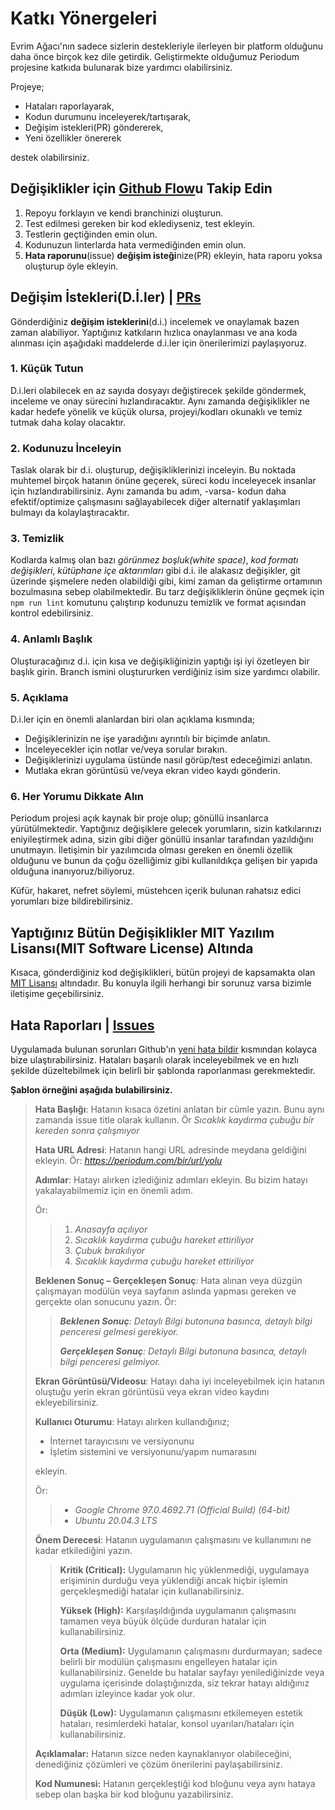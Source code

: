 # Katkı Yönergeleri

Evrim Ağacı'nın sadece sizlerin destekleriyle ilerleyen bir platform olduğunu daha önce birçok kez dile getirdik. Geliştirmekte olduğumuz Periodum projesine katkıda bulunarak bize yardımcı olabilirsiniz. 

Projeye;

- Hataları raporlayarak,
- Kodun durumunu inceleyerek/tartışarak,
- Değişim istekleri(PR) göndererek,
- Yeni özellikler önererek

destek olabilirsiniz.

## Değişiklikler için [Github Flow](https://guides.github.com/introduction/flow/index.html)u Takip Edin

1. Repoyu forklayın ve kendi branchinizi oluşturun.
2. Test edilmesi gereken bir kod eklediyseniz, test ekleyin.
3. Testlerin geçtiğinden emin olun.
5. Kodunuzun linterlarda hata vermediğinden emin olun.
6. **Hata raporunu**(issue) **değişim isteği**nize(PR) ekleyin, hata raporu yoksa oluşturup öyle ekleyin.

## Değişim İstekleri(D.İ.ler) | [PRs](https://github.com/evrimagaci/periodum/pulls)

Gönderdiğiniz **değişim isteklerini**(d.i.) incelemek ve onaylamak bazen zaman alabiliyor. Yaptığınız katkıların hızlıca onaylanması ve ana koda alınması için aşağıdaki maddelerde d.i.ler için önerilerimizi paylaşıyoruz.

### **1. Küçük Tutun**

D.i.leri olabilecek en az sayıda dosyayı değiştirecek şekilde göndermek, inceleme ve onay sürecini hızlandıracaktır. Aynı zamanda değişiklikler ne kadar hedefe yönelik ve küçük olursa, projeyi/kodları okunaklı ve temiz tutmak daha kolay olacaktır.

### **2. Kodunuzu İnceleyin**
Taslak olarak bir d.i. oluşturup, değişikliklerinizi inceleyin. Bu noktada muhtemel birçok hatanın önüne geçerek, süreci kodu inceleyecek insanlar için hızlandırabilirsiniz. Aynı zamanda bu adım, -varsa- kodun daha efektif/optimize çalışmasını sağlayabilecek diğer alternatif yaklaşımları bulmayı da kolaylaştıracaktır.

### **3. Temizlik**

Kodlarda kalmış olan bazı *görünmez boşluk(white space)*, *kod formatı değişikleri*, *kütüphane içe aktarımları* gibi d.i. ile alakasız değişikler, git üzerinde şişmelere neden olabildiği gibi, kimi zaman da geliştirme ortamının bozulmasına sebep olabilmektedir. Bu tarz değişikliklerin önüne geçmek için `npm run lint` komutunu çalıştırıp kodunuzu temizlik ve format açısından kontrol edebilirsiniz.

### **4. Anlamlı Başlık**

Oluşturacağınız d.i. için kısa ve değişikliğinizin yaptığı işi iyi özetleyen bir başlık girin. Branch ismini oluştururken verdiğiniz isim size yardımcı olabilir.

### **5. Açıklama**

D.i.ler için en önemli alanlardan biri olan açıklama kısmında;

- Değişiklerinizin ne işe yaradığını ayrıntılı bir biçimde anlatın. 
- İnceleyecekler için notlar ve/veya sorular bırakın. 
- Değişiklerinizi uygulama üstünde nasıl görüp/test edeceğimizi anlatın.
- Mutlaka ekran görüntüsü ve/veya ekran video kaydı gönderin.

### **6. Her Yorumu Dikkate Alın**

Periodum projesi açık kaynak bir proje olup; gönüllü insanlarca yürütülmektedir. Yaptığınız değişiklere gelecek yorumların, sizin katkılarınızı eniyileştirmek adına, sizin gibi diğer gönüllü insanlar tarafından yazıldığını unutmayın. İletişimin bir yazılımcıda olması gereken en önemli özellik olduğunu ve bunun da çoğu özelliğimiz gibi kullanıldıkça gelişen bir yapıda olduğuna inanıyoruz/biliyoruz. 

Küfür, hakaret, nefret söylemi, müstehcen içerik bulunan rahatsız edici yorumları bize bildirebilirsiniz.

## Yaptığınız Bütün Değişiklikler MIT Yazılım Lisansı(MIT Software License) Altında

Kısaca, gönderdiğiniz kod değişiklikleri, bütün projeyi de kapsamakta olan [MIT Lisansı](http://choosealicense.com/licenses/mit/) altındadır. Bu konuyla ilgili herhangi bir sorunuz varsa bizimle iletişime geçebilirsiniz.

## Hata Raporları | [Issues](https://github.com/evrimagaci/periodum/issues)
Uygulamada bulunan sorunları Github'ın [yeni hata bildir](https://github.com/evrimagaci/periodum/issues/new) kısmından kolayca bize ulaştırabilirsiniz.
Hataları başarılı olarak inceleyebilmek ve en hızlı şekilde düzeltebilmek için belirli bir şablonda raporlanması gerekmektedir. 

**Şablon örneğini aşağıda bulabilirsiniz.**

>**Hata Başlığı**: Hatanın kısaca özetini anlatan bir cümle yazın. Bunu aynı zamanda issue title olarak kullanın. Ör *Sıcaklık kaydırma çubuğu bir kereden sonra çalışmıyor*
>
>**Hata URL Adresi**: Hatanın hangi URL adresinde meydana geldiğini ekleyin. Ör: *https://periodum.com/bir/url/yolu*
>
>**Adımlar**: Hatayı alırken izlediğiniz adımları ekleyin. Bu bizim hatayı yakalayabilmemiz için en önemli adım. 
>
>Ör:
>>1. *Anasayfa açılıyor*
>>2. *Sıcaklık kaydırma çubuğu hareket ettiriliyor*
>>3. *Çubuk bırakılıyor*
>>4. *Sıcaklık kaydırma çubuğu hareket ettiriliyor*
>
>**Beklenen Sonuç – Gerçekleşen Sonuç**: Hata alınan veya düzgün çalışmayan modülün veya sayfanın aslında yapması gereken ve gerçekte olan sonucunu yazın. 
Ör: 
>>***Beklenen Sonuç**: Detaylı Bilgi butonuna basınca, detaylı bilgi penceresi gelmesi gerekiyor.*
>>
>>***Gerçekleşen Sonuç**: Detaylı Bilgi butonuna basınca, detaylı bilgi penceresi gelmiyor.*
>
>**Ekran Görüntüsü/Videosu**: Hatayı daha iyi inceleyebilmek için hatanın oluştuğu yerin ekran görüntüsü veya ekran video kaydını ekleyebilirsiniz.
>
>**Kullanıcı Oturumu**: Hatayı alırken kullandığınız;
>- İnternet tarayıcısını ve versiyonunu
>- İşletim sistemini ve versiyonunu/yapım numarasını
>
>ekleyin.
>
>Ör: 
>>- *Google Chrome 97.0.4692.71 (Official Build) (64-bit)*
>>- *Ubuntu 20.04.3 LTS*
>
>**Önem Derecesi**: Hatanın uygulamanın çalışmasını ve kullanımını ne kadar etkilediğini yazın.
>
>>**Kritik (Critical):** Uygulamanın hiç yüklenmediği, uygulamaya erişiminin durduğu veya yüklendiği ancak hiçbir işlemin gerçekleşmediği hatalar için kullanabilirsiniz.
>>
>>**Yüksek (High):** Karşılaşıldığında uygulamanın çalışmasını tamamen veya büyük ölçüde durduran hatalar için kullanabilirsiniz.
>>
>>**Orta (Medium):** Uygulamanın çalışmasını durdurmayan; sadece belirli bir modülün çalışmasını engelleyen hatalar için kullanabilirsiniz. Genelde bu hatalar sayfayı yenilediğinizde veya uygulama içerisinde dolaştığınızda, siz tekrar hatayı aldığınız adımları izleyince kadar yok olur.
>>
>>**Düşük (Low):** Uygulamanın çalışmasını etkilemeyen estetik hataları, resimlerdeki hatalar, konsol uyarıları/hataları için kullanabilirsiniz.
>
>**Açıklamalar:** Hatanın sizce neden kaynaklanıyor olabileceğini, denediğiniz çözümleri ve çözüm önerilerini paylaşabilirsiniz.
>
>**Kod Numunesi:** Hatanın gerçekleştiği kod bloğunu veya aynı hataya sebep olan başka bir kod bloğunu yazabilirsiniz.
>
